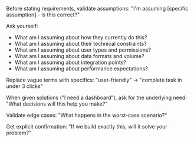 Before stating requirements, validate assumptions: "I'm assuming [specific assumption] - is this correct?"

Ask yourself:
- What am I assuming about how they currently do this?
- What am I assuming about their technical constraints? 
- What am I assuming about user types and permissions?
- What am I assuming about data formats and volume?
- What am I assuming about integration points?
- What am I assuming about performance expectations?

Replace vague terms with specifics: "user-friendly" → "complete task in under 3 clicks"

When given solutions ("I need a dashboard"), ask for the underlying need: "What decisions will this help you make?"

Validate edge cases: "What happens in the worst-case scenario?"

Get explicit confirmation: "If we build exactly this, will it solve your problem?"
